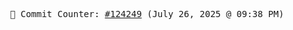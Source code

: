 <p align="center">
    <samp>
        📮 Commit Counter: <a href="https://github.com/Javascript-void0/Javascript-void0/commits/main">#124249</a> (July 26, 2025 @ 09:38 PM)
    </samp>
</p>